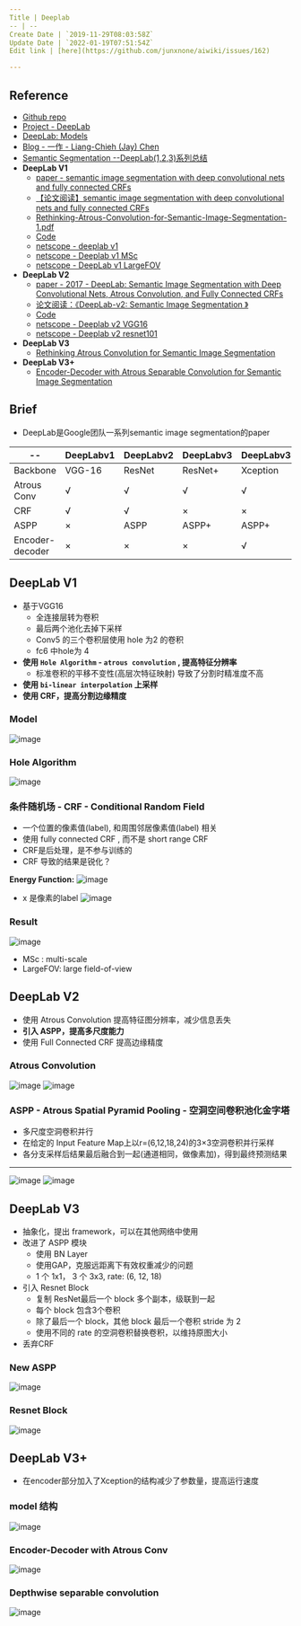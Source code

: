 ```yaml
---
Title | Deeplab
-- | --
Create Date | `2019-11-29T08:03:58Z`
Update Date | `2022-01-19T07:51:54Z`
Edit link | [here](https://github.com/junxnone/aiwiki/issues/162)

---
```


## Reference

- [Github repo](https://github.com/tensorflow/models/tree/master/research/deeplab)
- [Project - DeepLab](http://liangchiehchen.com/projects/DeepLab.html)
- [DeepLab: Models](http://liangchiehchen.com/projects/DeepLab_Models.html)
- [Blog - 一作 -  Liang-Chieh (Jay) Chen](http://liangchiehchen.com/)
- [Semantic Segmentation --DeepLab(1,2,3)系列总结](https://blog.csdn.net/u011974639/article/details/79148719)
- **DeepLab V1**
  - [paper - semantic image segmentation with deep convolutional nets and fully connected CRFs](https://arxiv.org/pdf/1412.7062v3.pdf)
  - [【论文阅读】semantic image segmentation with deep convolutional nets and fully connected CRFs](https://blog.csdn.net/u011582187/article/details/80345431)
  - [Rethinking-Atrous-Convolution-for-Semantic-Image-Segmentation-1.pdf](http://web.eng.tau.ac.il/deep_learn/wp-content/uploads/2017/12/Rethinking-Atrous-Convolution-for-Semantic-Image-Segmentation-1.pdf)
  - [Code](https://bitbucket.org/deeplab/deeplab-public/src/master/)
  - [netscope - deeplab v1](http://ethereon.github.io/netscope/#/gist/7c54e9d23a2e84d094496bb190592fc5)
  - [netscope - Deeplab v1 MSc](http://ethereon.github.io/netscope/#/gist/3f1050c1f12575b768ac7633986dbc8e)
  - [netscope - DeepLab v1 LargeFOV](http://ethereon.github.io/netscope/#/gist/51dca179ed7c2b5045d45a89ce4e00f5)
- **DeepLab V2**
  - [paper - 2017 - DeepLab: Semantic Image Segmentation with Deep Convolutional Nets, Atrous Convolution, and Fully Connected CRFs ](https://arxiv.org/pdf/1606.00915.pdf)
  - [论文阅读：《DeepLab-v2: Semantic Image Segmentation 》](https://blog.csdn.net/qq_36165459/article/details/78340094)
  - [Code](https://bitbucket.org/aquariusjay/deeplab-public-ver2/src/master/)
  - [netscope - Deeplab v2 VGG16](http://ethereon.github.io/netscope/#/gist/d1f1c884572ae15d7394dc37232c6216)
  - [netscope - Deeplab v2 resnet101](http://ethereon.github.io/netscope/#/gist/231825df213d3af8c668c2870b394f4d)
- **DeepLab V3**
  - [Rethinking Atrous Convolution for Semantic Image Segmentation](https://arxiv.org/pdf/1706.05587.pdf)
- **DeepLab V3+**
  - [Encoder-Decoder with Atrous Separable Convolution for Semantic Image Segmentation](https://arxiv.org/pdf/1802.02611.pdf)

## Brief
- DeepLab是Google团队一系列semantic image segmentation的paper


-- | DeepLabv1 | DeepLabv2 | DeepLabv3 | DeepLabv3+
-- | -- | -- | -- | --
Backbone | VGG-16 | ResNet | ResNet+ | Xception
Atrous Conv | √ | √ | √ | √
CRF | √ | √ | × | ×
ASPP | × | ASPP | ASPP+ | ASPP+
Encoder-decoder | × | × | × | √



## DeepLab V1
- 基于VGG16
  - 全连接层转为卷积
  - 最后两个池化去掉下采样
  - Conv5 的三个卷积层使用 hole 为2 的卷积
  - fc6 中hole为 4
- **使用 `Hole Algorithm` - `atrous convolution` , 提高特征分辨率**
  - 标准卷积的平移不变性(高层次特征映射) 导致了分割时精准度不高
- **使用 `bi-linear interpolation` 上采样**
- **使用 CRF，提高分割边缘精度**

### Model
![image](https://user-images.githubusercontent.com/2216970/70106890-d21d1380-167f-11ea-90fc-db86dd2f4a0c.png)


### Hole Algorithm

![image](https://user-images.githubusercontent.com/2216970/70041353-faf9c600-15f7-11ea-8f02-513d7ad63305.png)

### 条件随机场 - CRF - Conditional Random Field
- 一个位置的像素值(label), 和周围邻居像素值(label) 相关
- 使用 fully connected CRF , 而不是 short range CRF
- CRF是后处理，是不参与训练的
- CRF 导致的结果是锐化？

**Energy Function:** 
 ![image](https://user-images.githubusercontent.com/2216970/70107108-96367e00-1680-11ea-89da-cc5b54d925c0.png)
- x 是像素的label
![image](https://user-images.githubusercontent.com/2216970/70110446-f2ea6680-1689-11ea-8aa1-e58657eb7df2.png)

### Result
![image](https://user-images.githubusercontent.com/2216970/70036268-62f7de80-15ef-11ea-9de0-ab75a462865e.png)
- MSc : multi-scale
- LargeFOV: large field-of-view

## DeepLab V2
- 使用 Atrous Convolution 提高特征图分辨率，减少信息丢失
- **引入 ASPP，提高多尺度能力**
- 使用 Full Connected CRF 提高边缘精度

### Atrous Convolution
![image](https://user-images.githubusercontent.com/2216970/70040604-c89b9900-15f6-11ea-81c6-656a8ce93827.png)
![image](https://user-images.githubusercontent.com/2216970/70041207-b2daa380-15f7-11ea-8a6f-c34c67cb6f7b.png)

### ASPP - Atrous Spatial Pyramid Pooling - 空洞空间卷积池化金字塔
- 多尺度空洞卷积并行
- 在给定的 Input Feature Map上以r=(6,12,18,24)的3×3空洞卷积并行采样
- 各分支采样后结果最后融合到一起(通道相同，做像素加)，得到最终预测结果

---
![image](https://user-images.githubusercontent.com/2216970/70108792-16f77900-1685-11ea-803a-faf08b7bcc81.png)
![image](https://user-images.githubusercontent.com/2216970/70109199-1e6b5200-1686-11ea-94e4-62ab84d3bccd.png)

## DeepLab V3 
- 抽象化，提出 framework，可以在其他网络中使用
- 改进了 ASPP 模块
  - 使用 BN Layer
  - 使用GAP，克服远距离下有效权重减少的问题
  - 1 个 1x1， 3 个 3x3, rate: (6, 12, 18)
- 引入 Resnet Block
  - 复制 ResNet最后一个 block 多个副本，级联到一起
  - 每个 block 包含3个卷积
  - 除了最后一个 block，其他 block 最后一个卷积 stride 为 2
  - 使用不同的 rate 的空洞卷积替换卷积，以维持原图大小
- 丢弃CRF

### New ASPP
![image](https://user-images.githubusercontent.com/2216970/70111824-6b532680-168e-11ea-88fd-ec33d422a368.png)

### Resnet Block
![image](https://user-images.githubusercontent.com/2216970/70112219-92f6be80-168f-11ea-8caf-3ab7a9f61539.png)


## DeepLab V3+
- 在encoder部分加入了Xception的结构减少了参数量，提高运行速度

### model 结构
![image](https://user-images.githubusercontent.com/2216970/70114540-c9d0d280-1697-11ea-9c08-13d19983f06b.png)

### Encoder-Decoder with Atrous Conv
![image](https://user-images.githubusercontent.com/2216970/70114507-aad24080-1697-11ea-8d29-12a7d03a9698.png)

### Depthwise separable convolution
![image](https://user-images.githubusercontent.com/2216970/70114648-1c11f380-1698-11ea-8ebc-7cb90ebee597.png)

